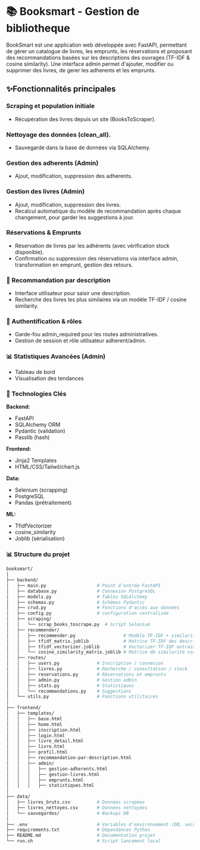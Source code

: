 #  📚 Booksmart - Gestion de bibliotheque

BookSmart est une application web développée avec FastAPI, permettant de gérer un catalogue de livres, les emprunts, les réservations et proposant des recommandations basées sur les descriptions des ouvrages (TF-IDF & cosine similarity). Une interface admin permet d'ajouter, modifier ou supprimer des livres, de gerer les adherents et les emprunts.

## ✨Fonctionnalités principales

### Scraping et population initiale
 - Récupération des livres depuis un site (BooksToScraper).

### Nettoyage des données (clean_all).
 - Sauvegarde dans la base de données via SQLAlchemy.

### Gestion des adherents (Admin)
 - Ajout, modification, suppression des adherents.

### Gestion des livres (Admin)
 - Ajout, modification, suppression des livres.
 - Recalcul automatique du modèle de recommandation après chaque changement, pour garder les suggestions à jour.

### Réservations & Emprunts
 - Réservation de livres par les adhérents (avec vérification stock disponible).
 - Confirmation ou suppression des réservations via interface admin, transformation en emprunt, gestion des retours.

###  🔮 Recommandation par description
 - Interface utilisateur pour saisir une description.
 - Recherche des livres les plus similaires via un modèle TF-IDF / cosine similarity.

### 🔐 Authentification & rôles
 - Garde-fou admin_required pour les routes administratives.
 - Gestion de session et rôle utilisateur adherent/admin.

### 📊 Statistiques Avancées (Admin)
 - Tableau de bord
 - Visualisation des tendances

### 🔧 Technologies Clés

**Backend:**
 - FastAPI
 - SQLAlchemy ORM
 - Pydantic (validation)
 - Passlib (hash)

**Frontend:**
 - Jinja2 Templates
 - HTML/CSS/Tailwil/chart.js

**Data:**
 - Selenium (scrapping)
 - PostgreSQL
 - Pandas (prétraitement)

**ML:**
 - TfidfVectorizer
 - cosine_similarity
 - Joblib (sérialisation)


### 📊 Structure du projet

```bash
booksmart/
│
├── backend/
│   ├── main.py                   # Point d'entrée FastAPI
│   ├── database.py               # Connexion PostgreSQL
│   ├── models.py                 # Tables SQLAlchemy
│   ├── schemas.py                # Schémas Pydantic
│   ├── crud.py                   # Fonctions d'accès aux données
│   ├── config.py                 # configuration centralisée
│   ├── scraping/
│   │   └── scrap_books_toscrape.py  # Script Selenium
│   ├── recommender/
│   │   ├── recommender.py                  # Modèle TF-IDF + similarité cosinus
│   │   ├── tfidf_matrix.joblib             # Matrice TF-IDF des descriptions
│   │   ├── tfidf_vectorizer.joblib         # Vectorizer TF-IDF entrainé
│   │   └── cosine_similarity_matrix.joblib # Matrice de similarité cosinus         
│   ├── routes/
│   │   ├── users.py              # Inscription / connexion
│   │   ├── livres.py             # Recherche / consultation / stock
│   │   ├── reservations.py       # Réservations et emprunts
│   │   ├── admin.py              # Gestion admin
│   │   ├── stats.py              # Statistiques
│   │   └── recommandations.py    # Suggestions
│   └── utils.py                  # Fonctions utilitaires
│
├── frontend/
│   ├── templates/
│   │   ├── base.html
│   │   ├── home.html
│   │   ├── inscription.html
│   │   ├── login.html
│   │   ├── livre_detail.html
│   │   ├── livre.html
│   │   ├── profil.html
│   │   ├── recommandation-par-description.html
│   │   ├── admin/
│   │   │   ├── gestion-adherents.html
│   │   │   ├── gestion-livres.html
│   │   │   ├── emprunts.html
│   │   │   ├── statistiques.html
│
├── data/
│   ├── livres_bruts.csv          # Données scrapées
│   ├── livres_nettoyes.csv       # Données nettoyées
│   └── sauvegardes/              # Backups DB
│
├── .env                          # Variables d'environnement (DB, secrets)
├── requirements.txt              # Dépendances Python
├── README.md                     # Documentation projet
└── run.sh                        # Script lancement local
